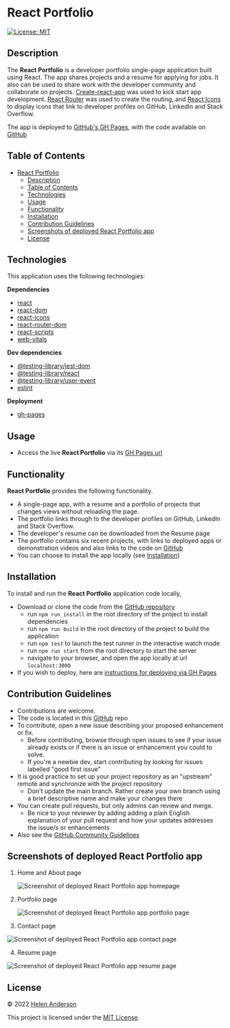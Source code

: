 # React Portfolio
[![License: MIT](https://img.shields.io/badge/License-MIT-yellow.svg)](https://opensource.org/licenses/MIT)

## Description

The **React Portfolio** is a developer portfolio single-page application built using React. The app shares projects and a resume for applying for jobs. It also can be used to share work with the developer community and collaborate on projects. [Create-react-app](https://github.com/facebook/create-react-app) was used to kick start app development. [React Router](https://www.npmjs.com/package/react-router-dom) was used to create the routing, and [React Icons](https://www.npmjs.com/package/react-icons) to display icons that link to developer profiles on GitHub, LinkedIn and Stack Overflow.

The app is deployed to [GitHub's GH Pages](https://grace-anderson.github.io/react-portfolio/), with the code available on [GitHub](https://github.com/grace-anderson/react-portfolio)


## Table of Contents

- [React Portfolio](#react-portfolio)
  - [Description](#description)
  - [Table of Contents](#table-of-contents)
  - [Technologies](#technologies)
  - [Usage](#usage)
  - [Functionality](#functionality)
  - [Installation](#installation)
  - [Contribution Guidelines](#contribution-guidelines)
  - [Screenshots of deployed React Portfolio app](#screenshots-of-deployed-react-portfolio-app)
  - [License](#license)


## Technologies

This application uses the following technologies:

**Dependencies**
* [react](https://www.npmjs.com/package/react)
* [react-dom](https://www.npmjs.com/package/react-dom)
* [react-icons](https://www.npmjs.com/package/react-icons)
* [react-router-dom](https://www.npmjs.com/package/react-router-dom)
* [react-scripts](https://www.npmjs.com/package/react-scripts)
* [web-vitals](https://www.npmjs.com/package/web-vitals)

**Dev dependencies**
* [@testing-library/jest-dom](https://www.npmjs.com/package/@testing-library/jest-dom)
* [@testing-library/react](https://www.npmjs.com/package/@testing-library/react)
* [@testing-library/user-event](https://www.npmjs.com/package/@testing-library/user-event)
* [eslint](https://www.npmjs.com/package/eslint)

**Deployment**
* [gh-pages](https://www.npmjs.com/package/gh-pages)

## Usage

* Access the live **React Portfolio** via its [GH Pages url](https://grace-anderson.github.io/react-portfolio/)

## Functionality

**React Portfolio** provides the following functionality.
* A single-page app, with a resume and a portfolio of projects that changes views without reloading the page.
* The portfolio links through to the developer profiles on GitHub, LinkedIn and Stack Overflow.
* The developer's resume can be downloaded from the Resume page
* The portfolio contains six recent projects, with links to deployed apps or demonstration videos and also links to the code on [GitHub](https://github.com/grace-anderson/react-portfolio)
* You can choose to install the app locally (see [Installation](#installation))  

## Installation
To install and run the **React Portfolio** application code locally,
* Download or clone the code from the [GitHub repository](https://github.com/grace-anderson/react-portfolio)
  * run ``npm run install`` in the root directory of the project to install  dependencies
  * run ``npm run build`` in the root directory of the project to build the application
  * run ``npm test`` to launch the test runner in the interactive watch mode
  * run ``npm run start`` from the root directory to start the server
  * navigate to your browser, and open the app locally at url ``localhost:3000``
* If you wish to deploy, here are [instructions for deploying via GH Pages](https://create-react-app.dev/docs/deployment/#github-pages)

## Contribution Guidelines

* Contributions are welcome.
* The code is located in this [GitHub](https://github.com/grace-anderson/react-portfolio) repo
* To contribute, open a new issue describing your proposed enhancement or fix.
  * Before contributing, browse through open issues to see if your issue already exists or if there is an issue or enhancement you could to solve. 
  * If you're a newbie dev, start contributing by looking for issues labelled "good first issue"
* It is good practice to set up your project repository as an "upstream" remote and synchronize with the project repository
  * Don't update the main branch. Rather create your own branch using a brief descriptive name and make your changes there
* You can create pull requests, but only admins can review and merge.
  * Be nice to your reviewer by adding adding a plain English explanation of your pull request and how your updates addresses the issue/s or enhancements  
* Also see the [GitHub Community Guidelines](https://docs.github.com/en/site-policy/github-terms/github-community-guidelines)


## Screenshots of deployed React Portfolio app

1. Home and About page
   
   ![Screenshot of deployed React Portfolio app homepage](./src/components/utils/img/about.png)

2. Portfolio page
   
   ![Screenshot of deployed React Portfolio app portfolio page](./src/components/utils/img/portfolio.png)

3. Contact page

![Screenshot of deployed React Portfolio app contact page](./src/components/utils/img/contact.png)

4. Resume page

![Screenshot of deployed React Portfolio app resume page](./src/components/utils/img/resume.png)

## License

© 2022 [Helen Anderson](https://github.com/grace-anderson) 

This project is licensed under the [MIT License](https://opensource.org/licenses/MIT).

